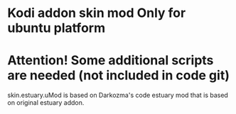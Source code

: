 # Kodi addon skin mod Only for ubuntu platform

# Attention! Some additional scripts are needed (not included in code git)

skin.estuary.uMod
  is based on Darkozma's code estuary mod that is based on original estuary addon.

